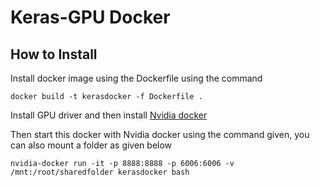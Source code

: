 <h1> Keras-GPU Docker </h1>

<h2> How to Install </h2>
<p1> Install docker image using the Dockerfile using the command 
  
    docker build -t kerasdocker -f Dockerfile .

</p1>

<p1> Install GPU driver and then install [Nvidia docker](https://github.com/NVIDIA/nvidia-docker) </p1>

<p1> Then start this docker with Nvidia docker using the command given, you can also mount a folder as given below

    nvidia-docker run -it -p 8888:8888 -p 6006:6006 -v /mnt:/root/sharedfolder kerasdocker bash
  
</p1>
  
